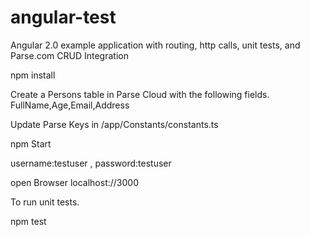 # angular-test
Angular 2.0 example application with routing, http calls, unit tests, and Parse.com CRUD Integration

npm install

Create a Persons table in Parse Cloud with the following fields.
FullName,Age,Email,Address

Update Parse Keys in /app/Constants/constants.ts

npm Start

username:testuser , password:testuser

open Browser  localhost://3000

To run unit tests.

npm test

